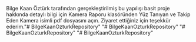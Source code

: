 Bilge Kaan Öztürk tarafından gerçekleştirilmiş bu yapılışı basit proje hakkında detaylı bilgi için Kamera Raporu klasöründen Yüz Tanıyan ve Takip Eden Kamera isimli pdf dosyasını açın.
Ziyaret ettiğiniz için teşekkür ederim."# BilgeKaanOzturkRepository" 
"# BilgeKaanOzturkRepository" 
"# BilgeKaanOzturkRepository" 
"# BilgeKaanOzturkRepository" 
